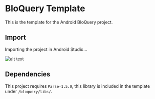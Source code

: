 BloQuery Template
================

This is the template for the Android BloQuery project.

## Import

Importing the project in Android Studio…

![alt text](https://bloc-global-assets.s3.amazonaws.com/images-android/android-studio-gifs/import-project.gif "Gif Demonstration Of Project Import")

## Dependencies

This project requires `Parse-1.5.0`, this library is included in the template under `/bloquery/libs/`.